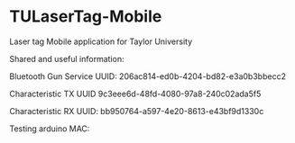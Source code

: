 # TULaserTag-Mobile
Laser tag Mobile application for Taylor University

Shared and useful information:

Bluetooth Gun Service UUID: 
206ac814-ed0b-4204-bd82-e3a0b3bbecc2

Characteristic TX UUID
9c3eee6d-48fd-4080-97a8-240c02ada5f5

Characteristic RX UUID:
bb950764-a597-4e20-8613-e43bf9d1330c

Testing arduino MAC:

